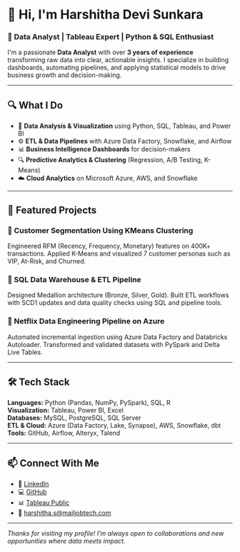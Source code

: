 # 👋 Hi, I'm Harshitha Devi Sunkara

### 🎯 Data Analyst | Tableau Expert | Python & SQL Enthusiast

I'm a passionate **Data Analyst** with over **3 years of experience** transforming raw data into clear, actionable insights. I specialize in building dashboards, automating pipelines, and applying statistical models to drive business growth and decision-making.

---

## 🔍 What I Do

- 🧠 **Data Analysis & Visualization** using Python, SQL, Tableau, and Power BI  
- ⚙️ **ETL & Data Pipelines** with Azure Data Factory, Snowflake, and Airflow  
- 📊 **Business Intelligence Dashboards** for decision-makers  
- 🔍 **Predictive Analytics & Clustering** (Regression, A/B Testing, K-Means)  
- ☁️ **Cloud Analytics** on Microsoft Azure, AWS, and Snowflake  

---

## 🧩 Featured Projects

### 📌 Customer Segmentation Using KMeans Clustering
Engineered RFM (Recency, Frequency, Monetary) features on 400K+ transactions. Applied K-Means and visualized 7 customer personas such as VIP, At-Risk, and Churned.

### 📌 SQL Data Warehouse & ETL Pipeline
Designed Medallion architecture (Bronze, Silver, Gold). Built ETL workflows with SCD1 updates and data quality checks using SQL and pipeline tools.

### 📌 Netflix Data Engineering Pipeline on Azure
Automated incremental ingestion using Azure Data Factory and Databricks Autoloader. Transformed and validated datasets with PySpark and Delta Live Tables.

---

## 🛠️ Tech Stack

**Languages:** Python (Pandas, NumPy, PySpark), SQL, R  
**Visualization:** Tableau, Power BI, Excel  
**Databases:** MySQL, PostgreSQL, SQL Server  
**ETL & Cloud:** Azure (Data Factory, Lake, Synapse), AWS, Snowflake, dbt  
**Tools:** GitHub, Airflow, Alteryx, Talend  

---

## 📫 Connect With Me

- 🔗 [LinkedIn](https://linkedin.com/in/harshithasunkara)  
- 💻 [GitHub](https://github.com/harshithadsuno)  
- 📊 [Tableau Public](https://public.tableau.com/app/profile/harshitha.d.s/vizzes)  
- 📧 harshitha.s@mailjobtech.com  

---

_Thanks for visiting my profile! I’m always open to collaborations and new opportunities where data meets impact._

